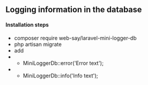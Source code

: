 ## Logging information in the database 

#### Installation steps

- composer require web-say/laravel-mini-logger-db
- php artisan migrate
- add 
- - MiniLoggerDb::error('Error text');
- - MiniLoggerDb::info('Info text');


